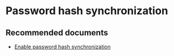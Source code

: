 <properties
    pageTitle="Password hash synchronization"
    description="Password hash synchronization"
    service="microsoft.aad"
    resource="Microsoft_AAD_IAM"
    authors="curtand"
    displayOrder=""
    supportTopicIds="32596863"
    selfHelpType="generic"
    resourceTags=""
    productPesIds="16579"
    cloudEnvironments="public"
    	articleId="715b499a-5aed-4d72-91b3-b90b11019297"
	ownershipId="AzureIdentity_MultiFactorAuthentication"
/>

# Password hash synchronization

## **Recommended documents**

* [Enable password hash synchronization](https://docs.microsoft.com/azure/active-directory-domain-services/active-directory-ds-getting-started-password-sync)
